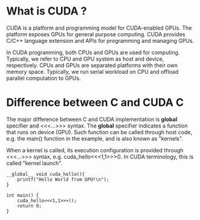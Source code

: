 # What is CUDA ?

CUDA is a platform and programming model for CUDA-enabled GPUs. The platform exposes GPUs for general purpose computing. CUDA provides C/C++ language extension and APIs for programming and managing GPUs.

In CUDA programming, both CPUs and GPUs are used for computing. Typically, we refer to CPU and GPU system as host and device, respectively. CPUs and GPUs are separated platforms with their own memory space. Typically, we run serial workload on CPU and offload parallel computation to GPUs.

# Difference between C and CUDA C

The major difference between C and CUDA implementation is __global__ specifier and <<<...>>> syntax. The __global__ specifier indicates a function that runs on device (GPU). Such function can be called through host code, e.g. the main() function in the example, and is also known as "kernels".

When a kernel is called, its execution configuration is provided through <<<...>>> syntax, e.g. cuda_hello<<<1,1>>>(). In CUDA terminology, this is called "kernel launch". 

```
__global__ void cuda_hello(){
    printf("Hello World from GPU!\n");
}

int main() {
    cuda_hello<<<1,1>>>(); 
    return 0;
}
```
